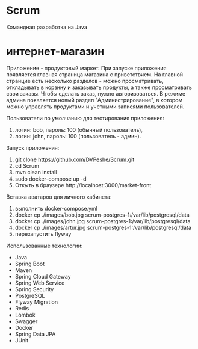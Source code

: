 # Scrum
Командная разработка на Java
# интернет-магазин
Приложение - продуктовый маркет.
При запуске приложения появляется главная страница магазина с приветствием.
На главной странцие есть несколько разделов - можно просматривать, откладывать в корзину и заказывать продукты, а также
просматривать свои заказы. Чтобы сделать заказ, нужно авторизоваться.
В режиме админа появляется новый раздел "Администрирование", в котором можно управлять продуктами и учетными записями
пользователей.

Пользователи по умолчанию для тестирования приложения:
1) логин: bob, пароль: 100 (обычный пользователь),
2) логин: john, пароль: 100 (пользователь - админ).

Запуск приложения:
1. git clone https://github.com/DVPeshe/Scrum.git
2. cd Scrum
3. mvn clean install
4. sudo docker-compose up -d
5. Откыть в браузере http://localhost:3000/market-front

Вставка аватаров для личного кабинета:
1. выполнить docker-compose.yml
2. docker cp ./images/bob.jpg scrum-postgres-1:/var/lib/postgresql/data
3. docker cp ./images/john.jpg scrum-postgres-1:/var/lib/postgresql/data
4. docker cp ./images/artur.jpg scrum-postgres-1:/var/lib/postgresql/data
5. перезапустить flyway

Использованные технологии:

* Java
* Spring Boot
* Maven
* Spring Cloud Gateway
* Spring Web Service
* Spring Security
* PostgreSQL
* Flyway Migration
* Redis
* Lombok
* Swagger
* Docker
* Spring Data JPA
* JUnit